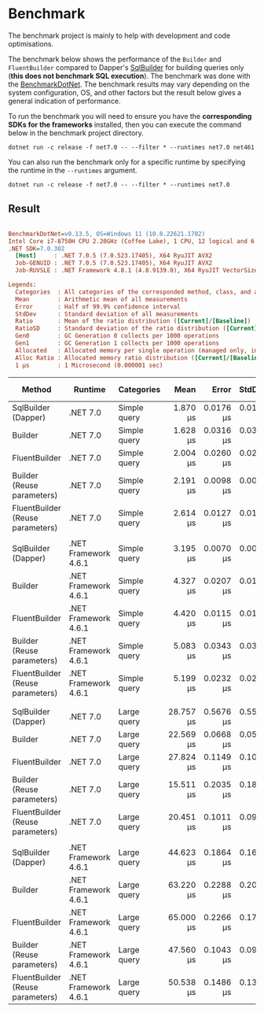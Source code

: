 # Benchmark

The benchmark project is mainly to help with development and code optimisations.

The benchmark below shows the performance of the `Builder` and `FluentBuilder` compared to Dapper's [SqlBuilder](https://github.com/DapperLib/Dapper/tree/main/Dapper.SqlBuilder) for building queries only (**this does not benchmark SQL execution**).
The benchmark was done with the [BenchmarkDotNet](https://github.com/dotnet/BenchmarkDotNet). The benchmark results may vary depending on the system configuration, OS, and other factors but the result below gives a general indication of performance.

To run the benchmark you will need to ensure you have the **corresponding SDKs for the frameworks** installed, then you can execute the command below in the benchmark project directory.

```cli
dotnet run -c release -f net7.0 -- --filter * --runtimes net7.0 net461
```

You can also run the benchmark only for a specific runtime by specifying the runtime in the `--runtimes` argument.

```cli
dotnet run -c release -f net7.0 -- --filter * --runtimes net7.0
```

## Result

``` ini

BenchmarkDotNet=v0.13.5, OS=Windows 11 (10.0.22621.1702)
Intel Core i7-8750H CPU 2.20GHz (Coffee Lake), 1 CPU, 12 logical and 6 physical cores
.NET SDK=7.0.302
  [Host]     : .NET 7.0.5 (7.0.523.17405), X64 RyuJIT AVX2
  Job-GENUID : .NET 7.0.5 (7.0.523.17405), X64 RyuJIT AVX2
  Job-RUVSLE : .NET Framework 4.8.1 (4.8.9139.0), X64 RyuJIT VectorSize=256

Legends:
  Categories  : All categories of the corresponded method, class, and assembly
  Mean        : Arithmetic mean of all measurements
  Error       : Half of 99.9% confidence interval
  StdDev      : Standard deviation of all measurements
  Ratio       : Mean of the ratio distribution ([Current]/[Baseline])
  RatioSD     : Standard deviation of the ratio distribution ([Current]/[Baseline])
  Gen0        : GC Generation 0 collects per 1000 operations
  Gen1        : GC Generation 1 collects per 1000 operations
  Allocated   : Allocated memory per single operation (managed only, inclusive, 1KB = 1024B)
  Alloc Ratio : Allocated memory ratio distribution ([Current]/[Baseline])
  1 μs        : 1 Microsecond (0.000001 sec)

```

|                             Method |              Runtime |   Categories |      Mean |     Error |    StdDev | Ratio | RatioSD |    Gen0 |   Gen1 | Allocated | Alloc Ratio |
|----------------------------------- |--------------------- |------------- |----------:|----------:|----------:|------:|--------:|--------:|-------:|----------:|------------:|
|                SqlBuilder (Dapper) |             .NET 7.0 | Simple query |  1.870 μs | 0.0176 μs | 0.0138 μs |  1.00 |    0.00 |  0.6332 | 0.0038 |   2.91 KB |        1.00 |
|                            Builder |             .NET 7.0 | Simple query |  1.628 μs | 0.0316 μs | 0.0376 μs |  0.86 |    0.02 |  1.0834 | 0.0134 |   4.98 KB |        1.71 |
|                      FluentBuilder |             .NET 7.0 | Simple query |  2.004 μs | 0.0260 μs | 0.0243 μs |  1.07 |    0.01 |  0.9766 | 0.0114 |    4.5 KB |        1.54 |
|         Builder (Reuse parameters) |             .NET 7.0 | Simple query |  2.191 μs | 0.0098 μs | 0.0091 μs |  1.17 |    0.01 |  1.1406 | 0.0153 |   5.26 KB |        1.80 |
|   FluentBuilder (Reuse parameters) |             .NET 7.0 | Simple query |  2.614 μs | 0.0127 μs | 0.0112 μs |  1.40 |    0.01 |  1.0376 | 0.0153 |   4.77 KB |        1.64 |
|                                    |                      |              |           |           |           |       |         |         |        |           |             |
|                SqlBuilder (Dapper) | .NET Framework 4.6.1 | Simple query |  3.195 μs | 0.0070 μs | 0.0066 μs |  1.71 |    0.01 |  0.7439 | 0.0038 |   3.43 KB |        1.18 |
|                            Builder | .NET Framework 4.6.1 | Simple query |  4.327 μs | 0.0207 μs | 0.0193 μs |  2.32 |    0.02 |  1.1978 | 0.0076 |   5.55 KB |        1.90 |
|                      FluentBuilder | .NET Framework 4.6.1 | Simple query |  4.420 μs | 0.0115 μs | 0.0102 μs |  2.36 |    0.02 |  1.1215 | 0.0076 |    5.2 KB |        1.79 |
|         Builder (Reuse parameters) | .NET Framework 4.6.1 | Simple query |  5.083 μs | 0.0343 μs | 0.0304 μs |  2.72 |    0.03 |  1.3275 | 0.0153 |   6.12 KB |        2.10 |
|   FluentBuilder (Reuse parameters) | .NET Framework 4.6.1 | Simple query |  5.199 μs | 0.0232 μs | 0.0217 μs |  2.78 |    0.02 |  1.2512 | 0.0153 |   5.77 KB |        1.98 |
|                                    |                      |              |           |           |           |       |         |         |        |           |             |
|                                    |                      |              |           |           |           |       |         |         |        |           |             |
|                SqlBuilder (Dapper) |             .NET 7.0 |  Large query | 28.757 μs | 0.5676 μs | 0.5574 μs |  1.00 |    0.00 |  9.1553 | 0.8240 |  42.19 KB |        1.00 |
|                            Builder |             .NET 7.0 |  Large query | 22.569 μs | 0.0668 μs | 0.0558 μs |  0.78 |    0.02 | 14.1296 | 2.3193 |  65.04 KB |        1.54 |
|                      FluentBuilder |             .NET 7.0 |  Large query | 27.824 μs | 0.1149 μs | 0.1075 μs |  0.97 |    0.02 | 10.5591 | 1.3123 |  48.62 KB |        1.15 |
|         Builder (Reuse parameters) |             .NET 7.0 |  Large query | 15.511 μs | 0.2035 μs | 0.1804 μs |  0.54 |    0.01 |  9.8877 | 0.7324 |  45.59 KB |        1.08 |
|   FluentBuilder (Reuse parameters) |             .NET 7.0 |  Large query | 20.451 μs | 0.1011 μs | 0.0946 μs |  0.71 |    0.01 |  6.3477 | 0.2441 |  29.18 KB |        0.69 |
|                                    |                      |              |           |           |           |       |         |         |        |           |             |
|                SqlBuilder (Dapper) | .NET Framework 4.6.1 |  Large query | 44.623 μs | 0.1864 μs | 0.1653 μs |  1.55 |    0.03 | 11.4746 | 0.9766 |  53.09 KB |        1.26 |
|                            Builder | .NET Framework 4.6.1 |  Large query | 63.220 μs | 0.2288 μs | 0.2028 μs |  2.20 |    0.04 | 16.1133 | 2.1973 |  74.55 KB |        1.77 |
|                      FluentBuilder | .NET Framework 4.6.1 |  Large query | 65.000 μs | 0.2266 μs | 0.1769 μs |  2.25 |    0.05 | 14.7705 | 1.7090 |  68.61 KB |        1.63 |
|         Builder (Reuse parameters) | .NET Framework 4.6.1 |  Large query | 47.560 μs | 0.1043 μs | 0.0925 μs |  1.65 |    0.03 | 10.8032 | 0.7324 |  49.83 KB |        1.18 |
|   FluentBuilder (Reuse parameters) | .NET Framework 4.6.1 |  Large query | 50.538 μs | 0.1486 μs | 0.1390 μs |  1.76 |    0.03 |  9.4604 | 0.3662 |  43.87 KB |        1.04 |

